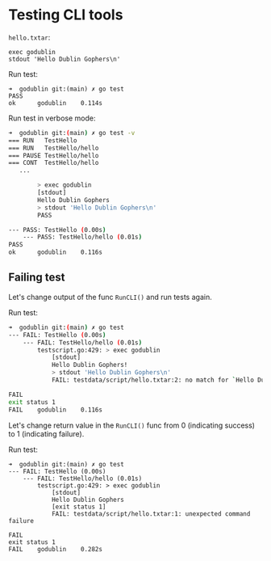 # Testing CLI tools

`hello.txtar`:
```
exec godublin
stdout 'Hello Dublin Gophers\n'
```

Run test:
```
➜  godublin git:(main) ✗ go test
PASS
ok  	godublin	0.114s
```

Run test in verbose mode:
```bash
➜  godublin git:(main) ✗ go test -v
=== RUN   TestHello
=== RUN   TestHello/hello
=== PAUSE TestHello/hello
=== CONT  TestHello/hello
   ...

        > exec godublin
        [stdout]
        Hello Dublin Gophers
        > stdout 'Hello Dublin Gophers\n'
        PASS

--- PASS: TestHello (0.00s)
    --- PASS: TestHello/hello (0.01s)
PASS
ok  	godublin	0.116s
```

## Failing test

Let's change output of the func `RunCLI()` and run tests again.

Run test:
```bash
➜  godublin git:(main) ✗ go test
--- FAIL: TestHello (0.00s)
    --- FAIL: TestHello/hello (0.01s)
        testscript.go:429: > exec godublin
            [stdout]
            Hello Dublin Gophers!
            > stdout 'Hello Dublin Gophers\n'
            FAIL: testdata/script/hello.txtar:2: no match for `Hello Dublin Gophers\n` found in stdout

FAIL
exit status 1
FAIL	godublin	0.116s
```

Let's change return value in the `RunCLI()` func from 0 (indicating success) to 1 (indicating failure).

Run test:
```
➜  godublin git:(main) ✗ go test
--- FAIL: TestHello (0.00s)
    --- FAIL: TestHello/hello (0.01s)
        testscript.go:429: > exec godublin
            [stdout]
            Hello Dublin Gophers
            [exit status 1]
            FAIL: testdata/script/hello.txtar:1: unexpected command failure

FAIL
exit status 1
FAIL	godublin	0.282s
```